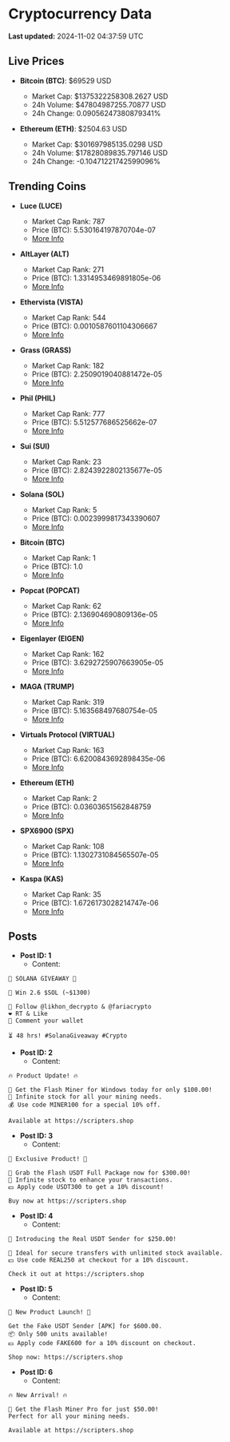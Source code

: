 # Cryptocurrency Data

**Last updated:** 2024-11-02 04:37:59 UTC

## Live Prices
- **Bitcoin (BTC)**: $69529 USD
  - Market Cap: $1375322258308.2627 USD
  - 24h Volume: $47804987255.70877 USD
  - 24h Change: 0.09056247380879341%

- **Ethereum (ETH)**: $2504.63 USD
  - Market Cap: $301697985135.0298 USD
  - 24h Volume: $17828089835.797146 USD
  - 24h Change: -0.10471221742599096%

## Trending Coins
- **Luce (LUCE)**
  - Market Cap Rank: 787
  - Price (BTC): 5.530164197870704e-07
  - [More Info](https://www.coingecko.com/en/coins/luce)

- **AltLayer (ALT)**
  - Market Cap Rank: 271
  - Price (BTC): 1.3314953469891805e-06
  - [More Info](https://www.coingecko.com/en/coins/altlayer)

- **Ethervista (VISTA)**
  - Market Cap Rank: 544
  - Price (BTC): 0.0010587601104306667
  - [More Info](https://www.coingecko.com/en/coins/ethervista)

- **Grass (GRASS)**
  - Market Cap Rank: 182
  - Price (BTC): 2.2509019040881472e-05
  - [More Info](https://www.coingecko.com/en/coins/grass)

- **Phil (PHIL)**
  - Market Cap Rank: 777
  - Price (BTC): 5.512577686525662e-07
  - [More Info](https://www.coingecko.com/en/coins/phil)

- **Sui (SUI)**
  - Market Cap Rank: 23
  - Price (BTC): 2.8243922802135677e-05
  - [More Info](https://www.coingecko.com/en/coins/sui)

- **Solana (SOL)**
  - Market Cap Rank: 5
  - Price (BTC): 0.0023999817343390607
  - [More Info](https://www.coingecko.com/en/coins/solana)

- **Bitcoin (BTC)**
  - Market Cap Rank: 1
  - Price (BTC): 1.0
  - [More Info](https://www.coingecko.com/en/coins/bitcoin)

- **Popcat (POPCAT)**
  - Market Cap Rank: 62
  - Price (BTC): 2.136904690809136e-05
  - [More Info](https://www.coingecko.com/en/coins/popcat)

- **Eigenlayer (EIGEN)**
  - Market Cap Rank: 162
  - Price (BTC): 3.6292725907663905e-05
  - [More Info](https://www.coingecko.com/en/coins/eigenlayer)

- **MAGA (TRUMP)**
  - Market Cap Rank: 319
  - Price (BTC): 5.163568497680754e-05
  - [More Info](https://www.coingecko.com/en/coins/maga)

- **Virtuals Protocol (VIRTUAL)**
  - Market Cap Rank: 163
  - Price (BTC): 6.6200843692898435e-06
  - [More Info](https://www.coingecko.com/en/coins/virtual-protocol)

- **Ethereum (ETH)**
  - Market Cap Rank: 2
  - Price (BTC): 0.03603651562848759
  - [More Info](https://www.coingecko.com/en/coins/ethereum)

- **SPX6900 (SPX)**
  - Market Cap Rank: 108
  - Price (BTC): 1.1302731084565507e-05
  - [More Info](https://www.coingecko.com/en/coins/spx6900)

- **Kaspa (KAS)**
  - Market Cap Rank: 35
  - Price (BTC): 1.6726173028214747e-06
  - [More Info](https://www.coingecko.com/en/coins/kaspa)

## Posts
- **Post ID: 1**
  - Content:
```
🚀 SOLANA GIVEAWAY 🚀

🎁 Win 2.6 $SOL (~$1300)

🤝 Follow @likhon_decrypto & @fariacrypto
❤️ RT & Like
💬 Comment your wallet

⏳ 48 hrs! #SolanaGiveaway #Crypto
```

- **Post ID: 2**
  - Content:
```
🔥 Product Update! 🔥

🚀 Get the Flash Miner for Windows today for only $100.00!
🔋 Infinite stock for all your mining needs.
💰 Use code MINER100 for a special 10% off.

Available at https://scripters.shop
```

- **Post ID: 3**
  - Content:
```
🎁 Exclusive Product! 🎁

💸 Grab the Flash USDT Full Package now for $300.00!
🎉 Infinite stock to enhance your transactions.
💵 Apply code USDT300 to get a 10% discount!

Buy now at https://scripters.shop
```

- **Post ID: 4**
  - Content:
```
💎 Introducing the Real USDT Sender for $250.00!

💼 Ideal for secure transfers with unlimited stock available.
💵 Use code REAL250 at checkout for a 10% discount.

Check it out at https://scripters.shop
```

- **Post ID: 5**
  - Content:
```
🚀 New Product Launch! 🚀

Get the Fake USDT Sender [APK] for $600.00.
📦 Only 500 units available!
💵 Apply code FAKE600 for a 10% discount on checkout.

Shop now: https://scripters.shop
```

- **Post ID: 6**
  - Content:
```
🔥 New Arrival! 🔥

💸 Get the Flash Miner Pro for just $50.00!
Perfect for all your mining needs.

Available at https://scripters.shop
```

